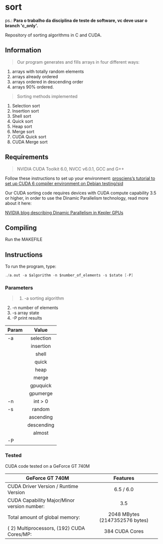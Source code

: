 sort
====

ps.: **Para o trabalho da disciplina de teste de software, vc deve usar o branch 'c_only'.**

Repository of sorting algorithms in C and CUDA.

## Information
> Our program generates and fills arrays in four different ways: 
  > 
  1. arrays with totally random elements
  2. arrays already ordered 
  3. arrays ordered in descending order 
  4. arrays 90% ordered.
	
> Sorting methods implemented
  >
  1. Selection sort
  2. Insertion sort
  3. Shell sort
  4. Quick sort
  5. Heap sort
  6. Merge sort
  7. CUDA Quick sort
  8. CUDA Merge sort
  

## Requirements

> NVIDIA CUDA Toolkit 6.0, NVCC v6.0.1, GCC and G++

Follow these instructions to set up your environment:
[prosciens’s tutorial to set up CUDA 6 compiler environment on Debian testing/sid](http://prosciens.com/prosciens/how-to-install-nvidia-cuda-6-and-compile-all-the-samples-in-debian-testing-x86_64/
 "prosciens’s instructions")

Our CUDA sorting code requires devices with CUDA compute capability 3.5 or higher, in order to use
the Dinamic Parallelism technology, read more about it here:

[NVIDIA blog describing Dinamic Parallelism in Kepler GPUs](http://blogs.nvidia.com/blog/2012/09/12/how-tesla-k20-speeds-up-quicksort-a-familiar-comp-sci-code/ "NVIDIA blog")

## Compiling

Run the MAKEFILE

## Instructions

To run the program, type:

```c
./a.out -a $algorithm -n $number_of_elements -s $state [-P]
```
### Parameters

> 1. -a sorting algorithm 
2. -n number of elements
3. -s array state
4. -P print results

| Param         | Value         | 
| ------------- |:-------------:| 
| -a            | selection     |
|               |  insertion    |
|               |   shell       | 
|               | quick         | 
|               | heap          | 
|               | merge         | 
|               | gpuquick      | 
|               | gpumerge      |    
| -n            | int > 0       |
| -s            | random        |
|               | ascending     |
|               | descending    | 
|               | almost        | 
| -P            |

### Tested

CUDA code tested on a GeForce GT 740M

| GeForce GT 740M                             | Features                        |
| ------------------------------------------- |:-------------------------------:|
| CUDA Driver Version / Runtime Version       | 6.5 / 6.0                       |
| CUDA Capability Major/Minor version number: | 3.5                             |
| Total amount of global memory:              | 2048 MBytes (2147352576 bytes)  |
| ( 2) Multiprocessors, (192) CUDA Cores/MP:  | 384 CUDA Cores                  |

